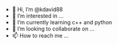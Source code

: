 - 👋 Hi, I’m @kdavid88
- 👀 I’m interested in ...
- 🌱 I’m currently learning c++ and python
- 💞️ I’m looking to collaborate on ...
- 📫 How to reach me ...

<!---
kdavid88/kdavid88 is a ✨ special ✨ repository because its `README.md` (this file) appears on your GitHub profile.
You can click the Preview link to take a look at your changes.
--->
